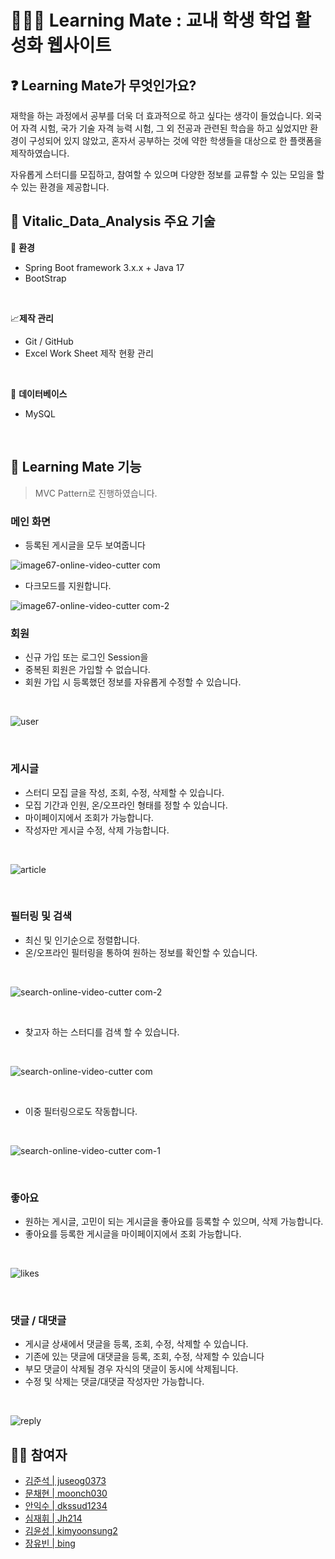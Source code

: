 # 🧑🏼‍🎓 Learning Mate : 교내 학생 학업 활성화 웹사이트

## ❓  Learning Mate가 무엇인가요?

 재학을 하는 과정에서 공부를 더욱 더 효과적으로 하고 싶다는 생각이 들었습니다. 
 외국어 자격 시험, 국가 기술 자격 능력 시험, 그 외 전공과 관련된 학습을 하고 싶었지만 환경이 구성되어 있지 않았고, 
 혼자서 공부하는 것에 약한 학생들을 대상으로 한 플랫폼을 제작하였습니다. <br>

 자유롭게 스터디를 모집하고, 참여할 수 있으며 다양한 정보를 교류할 수 있는 모임을 할 수 있는 환경을 제공합니다.
<br>

##  🌟 Vitalic_Data_Analysis 주요 기술
🔨 **환경**
- Spring Boot framework 3.x.x + Java 17
- BootStrap

<br>

 📈**제작 관리** 
- Git / GitHub
- Excel Work Sheet 제작 현황 관리

<br>

🧺 **데이터베이스**
- MySQL

<br>

##  🌟 Learning Mate 기능
> MVC Pattern로 진행하였습니다.

### 메인 화면
- 등록된 게시글을 모두 보여줍니다

![image67-_online-video-cutter com_](https://github.com/user-attachments/assets/c213f29c-a5b2-44df-9d10-e0123c889af2)


- 다크모드를 지원합니다.

![image67-_online-video-cutter com_-_2_](https://github.com/user-attachments/assets/a4d94fa0-b9cd-455c-aeed-65f65e71eab2)


### 회원
- 신규 가입 또는 로그인 Session을 
- 중복된 회원은 가입할 수 없습니다.
- 회원 가입 시 등록했던 정보를 자유롭게 수정할 수 있습니다.


<br>


![user](https://github.com/user-attachments/assets/1126f4c4-9545-46c7-a2d2-ccf7afaa8701)


<br>

### 게시글
- 스터디 모집 글을 작성, 조회, 수정, 삭제할 수 있습니다.
- 모집 기간과 인원, 온/오프라인 형태를 정할 수 있습니다.
- 마이페이지에서 조회가 가능합니다.
- 작성자만 게시글 수정, 삭제 가능합니다.

  
<br>

![article](https://github.com/user-attachments/assets/485fc54b-2e94-4ce7-bad1-48e3a5dd2f77)



<br>

### 필터링 및 검색
- 최신 및 인기순으로 정렬합니다.
- 온/오프라인 필터링을 통하여 원하는 정보를 확인할 수 있습니다.

  
<br>


![search-_online-video-cutter com_-_2_](https://github.com/user-attachments/assets/61f2e3a2-a685-43b2-87e4-940c169bae9b)


<br>

  
- 찾고자 하는 스터디를 검색 할 수 있습니다.


<br>


![search-_online-video-cutter com_](https://github.com/user-attachments/assets/e7fd3bac-dde6-4f03-96dd-ce56a0fa37c7)


<br>


- 이중 필터링으로도 작동합니다.


<br>

![search-_online-video-cutter com_-_1_](https://github.com/user-attachments/assets/4dee7026-322c-4083-a30d-6a7e167f3960)


<br>


### 좋아요
- 원하는 게시글, 고민이 되는 게시글을 좋아요를 등록할 수 있으며, 삭제 가능합니다.
- 좋아요를 등록한 게시글을 마이페이지에서 조회 가능합니다.

<br>

![likes](https://github.com/user-attachments/assets/d721b3d5-eab5-4bd0-8954-ec1c4dbb1000)

<br>


### 댓글 / 대댓글
- 게시글 상새에서 댓글을 등록, 조회, 수정, 삭제할 수 있습니다.
- 기존에 있는 댓글에 대댓글을 등록, 조회, 수정, 삭제할 수 있습니다
- 부모 댓글이 삭제될 경우 자식의 댓글이 동시에 삭제됩니다.
- 수정 및 삭제는 댓글/대댓글 작성자만 가능합니다.


<br>

![reply](https://github.com/user-attachments/assets/6273fbed-4749-4915-b837-da2c726a15ba)


##  🙋‍♀️ 참여자
- [김준석 | juseog0373](https://github.com/juseog0373)   
- [문채현 | moonch030](https://github.com/moonch030)
- [안익수 | dkssud1234](https://github.com/dkssud1234)  
- [심재휘 | Jh214](https://github.com/Jh214)
- [김윤성 | kimyoonsung2](https://github.com/kimyoonsung2)
- [장유빈 | bing](https://github.com/biiiing-lab)  

